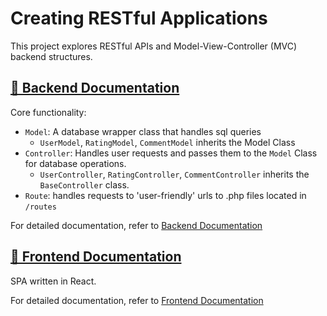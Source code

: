# Creating RESTful Applications

This project explores RESTful APIs and Model-View-Controller (MVC) backend structures.

## [🔗 Backend Documentation](mvc-backend/README.md)

Core functionality:
- `Model`: A database wrapper class that handles sql queries
    - `UserModel`, `RatingModel`, `CommentModel` inherits the Model Class
- `Controller`: Handles user requests and passes them to the `Model` Class for database operations.
    - `UserController`, `RatingController`, `CommentController` inherits the `BaseController` class.
- `Route`: handles requests to 'user-friendly' urls to .php files located in `/routes`

For detailed documentation, refer to [Backend Documentation](#🔗-backend-documentation)

## [🔗 Frontend Documentation](mvc-frontend/README.md)

SPA written in React. 

For detailed documentation, refer to [Frontend Documentation](#🔗-frontend-documentation)

## 